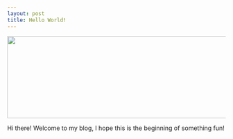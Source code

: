 ```yaml
---
layout: post
title: Hello World!
---
```



<div style="text-align: center;">
	<img src="{{ site.baseurl }}/images/2018-12-8-Hello-World/banner.png" style="width:614px;height:190px;">
</div>

Hi there!
Welcome to my blog, I hope this is the beginning of something fun!

